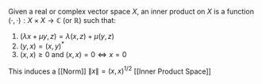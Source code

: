 Given a real or complex vector space $X$, an inner product on $X$ is a function $(\cdot,\cdot):X\times X\to \mathbb{C}$ (or $\mathbb{R}$) such that:
1. $(\lambda x+\mu y,z)=\lambda(x,z)+\mu(y,z)$
2. $(y,x)=(x,y)^{*}$
3. $(x,x)\geq 0$ and $(x,x)=0\iff x=0$

This induces a [[Norm]] $\lVert x \rVert=(x,x)^{1/2}$
[[Inner Product Space]]
